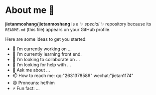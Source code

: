 # About me 👋


**jietanmoshang/jietanmoshang** is a ✨ _special_ ✨ repository because its `README.md` (this file) appears on your GitHub profile.

Here are some ideas to get you started:

- 🔭 I’m currently working on ...
- 🌱 I’m currently learning front end.
- 👯 I’m looking to collaborate on ...
- 🤔 I’m looking for help with ...
- 💬 Ask me about ...
- 📫 How to reach me: qq:"2631378586" wechat:"jietan1174"
- 😄 Pronouns: he/him
- ⚡ Fun fact: ...

